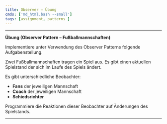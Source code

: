 ```yaml
---
title: Observer – Übung
cmds: ['md_html.bash --small']
tags: [assignment, patterns ]
---
```




---

**Übung (Observer Pattern – Fußballmannschaften)**

Implementiere unter Verwendung des Observer Patterns folgende Aufgabenstellung.

Zwei Fußballmannschaften tragen ein Spiel aus. Es gibt einen aktuellen Spielstand der sich im Laufe des Spiels ändert.

Es gibt unterschiedliche Beobachter:

- **Fans** der jeweiligen Mannschaft
- **Coach** der jeweiligen Mannschaft
- **Schiedsrichter**

Programmiere die Reaktionen dieser Beobachter auf Änderungen des Spielstands.

---



